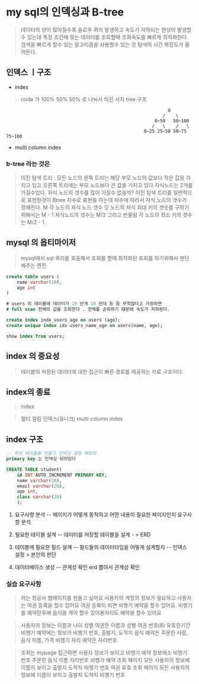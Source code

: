 



# my sql의 인덱싱과 B-tree

> 데이터의 양이 많아질수록 슬로우 퀴리 발생하고 속도가 저하되는 현상이 발생할수 있는데
> 특정 조건에 맞는 데이터를 조회할때 조회속도를 빠르게 최적화한다 검색을 빠르게 할수 있는 알고리즘을 사용할수 있는 것
> 탐색의 시간 복잡도가 줄어든다.

## 인덱스 ㅣ구조
- index
> node 가 100% 50% 50%  로 나눠서 이진 서치 tree 구조 

                                                                 O
                                                               /    \
                                                            O~50   50~100
                                                           /   \    /   \
                                                        O~25 25~50 50~75 75~100

- multi column index


### b-tree 라는 것은
> 이진 탐색 트리 : 모든 노드의 왼쪽 트리는 해당 부모 노드의 값보다 작은 값을 가지고 있고 오른쪽 트리에는 
부모 노드보다 큰 값을 가지고 있다 자식노드는 2개를 가질수있다. 
> 자식 노드의 갯수를 많이 가질수 없을까?
> 이진 탐색 트리를 일반적으로 표현한것이 Btree
> 차수로 표현을 하는데 차수에 따라서 자식 노드의 갯수가 정해진다.
> M 각 노드의 자식 노드 갯수
> 갓 노드의 자식 최대 키의 갯숫를 구하기위해서는 M - 1
> 자식노드의 갯수는 M/2 그리고 반올림
> 각 노드의 최소 키의 갯수는 M/2 - 1 
                                                    
## mysql 의 옵티마이저 
> mysql에서 sql 쿼리를 호출해서 조회를 할때 최적화된 조회를 하기위해서 판단해주는 엔진

```sql
create table users (
    name varchar(10),
    age int
)

# users 의 테이블에 데이터가 10 만개 10 만대 등 등 무척많다고 가정하면
# full scan 전체의 값을 조회한다 . 전체를 순회하기 떄문에 속도가 저하된다.

create index indx_users_age on users (age);
create unique index idx users_name_age on users(name, age);

show index from users;

```

## index 의 중요성 
> 테이블의 저장된 데이터에 대한 접근이 빠른 경로를 제공하는 자료 구조이다.

## index의 종료 
> index 

> 멀티 컬럼 인덱스(유니크) multi column index


## index 구조

```sql 
-- 학생 테이블을 만들고 인덱싱 설정 해보자
primary key 는 인덱싱 되어있다

CREATE TABLE student(
    id INT AUTO_INCREMENT PRIMARY KEY, 
    name varchar(20), 
    email varchar(20),
    age int,
    class varchar(20)
    );

```


1. 요구사향 분석
-- 페이지가 어떻게 동작하고 어떤 내용이 필요한 페이지인지 요구사항 분석

2. 필요한 테이블 설계
-- 데이터를 저장할 테이블을 설계 - > ERD

3. 테이블에 필요한 필드 설계
-- 필드들의 데이터타입을 어떻게 설계할지
-- 인덱스 설정 > 본인의 판단

4. 데이터베이스 생성
-- 관계성 확인 erd 뽑아서 관계성 확인

### 실습 요구사항
> 저는 항공사 웹페이지를 만들고 싶어요
> 사용자의 계정의 정보가 필요하고 사용자는 여권 등록을 할수 있어요
> 여권 등록이 되면 비행기 예약을 할수 있어요.
> 비행기를 예약한후에 음식을 계약 할수 있어용자리도 예약을 할수 있어요

> 사용자의 정보는 이름과 나이 성별
> 여권은 이름과 성별 여권 번호(8) 유효한기간 
> 비행기 예약에는 정보가 비행기 번호, 출발지, 도작지
> 음식 예약은 주문한 사람, 음식 이름, 가격
> 비행기 자리 예약은 자리번호 


> 조회는 mypage 접근하면 
> 사용자 정보가 보이고 비행기 예약 정보에소 비행기 번호 주문한 음식 이름 자리번호
> 비행기 예약 조회 페이지 모든 사용자의 정보에 이름이 보이고 출발지 도착지 비행기 번호
> 여권 유효 조회 페이지 모든 사용자의 정보에 이름이 보이고 출발지 도착지 비행기 번호